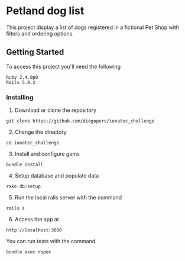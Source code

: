 # Petland dog list 

This project display a list of dogs registered in a fictional Pet Shop with filters and ordering options.

## Getting Started

To access this project you'll need the following
```
Ruby 2.4.0p0
Rails 5.0.2
```

### Installing
1. Download or clone the repository
```
git clone https://github.com/diogopers/ionatec_challenge
```

2. Change the directory
```
cd ionatec_challenge
```

3. Install and configure gems 
```
bundle install
```

4. Setup database and populate data
```
rake db:setup
```

5. Run the local rails server with the command
```
rails s
```

6. Access the app at
```
http://localhost:3000
```

You can run tests with the command
```
bundle exec rspec
```
